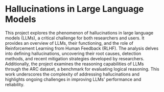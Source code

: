 # Hallucinations in Large Language Models
This project explores the phenomenon of hallucinations in large language models (LLMs), a critical challenge for both researchers and users. It provides an overview of LLMs, their functioning, and the role of Reinforcement Learning from Human Feedback (RLHF). The analysis delves into defining hallucinations, uncovering their root causes, detection methods, and recent mitigation strategies developed by researchers. Additionally, the project examines the reasoning capabilities of LLMs through the ARC dataset, a benchmark for evaluating logical reasoning. This work underscores the complexity of addressing hallucinations and highlights ongoing challenges in improving LLMs' performance and reliability.

